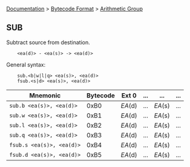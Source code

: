 [Documentation](../../README.md) > [Bytecode Format](../README.md) > [Arithmetic Group](../InstructionsArithmetic.md)

## SUB

Subtract source from destination.

        <ea(d)> - <ea(s)> -> <ea(d)>

General syntax:

        sub.<b|w|l|q> <ea(s)>, <ea(d)>
        fsub.<s|d> <ea(s)>, <ea(d)>

| Mnemonic | Bytecode | Ext 0 | ... | ... | ... |
| - | - | - | - | - | - |
| `sub.b <ea(s)>, <ea(d)>` | 0xB0 | *EA*(d) | ... | *EA*(s) | ... |
| `sub.w <ea(s)>, <ea(d)>` | 0xB1 | *EA*(d) | ... | *EA*(s) | ... |
| `sub.l <ea(s)>, <ea(d)>` | 0xB2 | *EA*(d) | ... | *EA*(s) | ... |
| `sub.q <ea(s)>, <ea(d)>` | 0xB3 | *EA*(d) | ... | *EA*(s) | ... |
| `fsub.s <ea(s)>, <ea(d)>` | 0xB4 | *EA*(d) | ... | *EA*(s) | ... |
| `fsub.d <ea(s)>, <ea(d)>` | 0xB5 | *EA*(d) | ... | *EA*(s) | ... |
